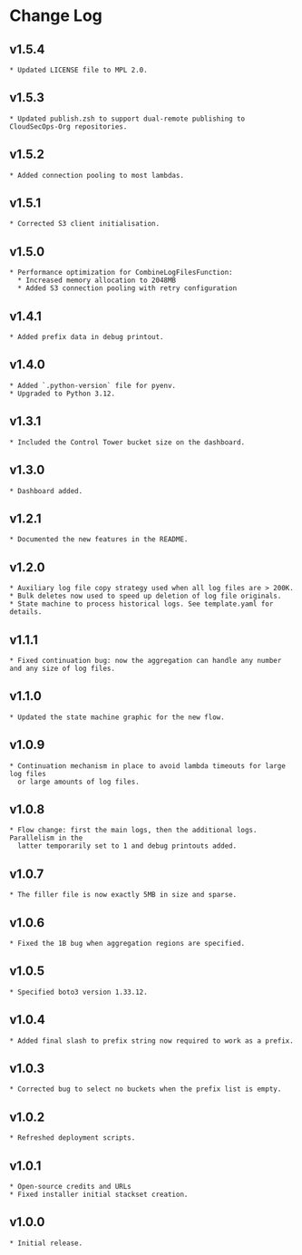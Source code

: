 # Change Log

## v1.5.4
    * Updated LICENSE file to MPL 2.0.

## v1.5.3
    * Updated publish.zsh to support dual-remote publishing to CloudSecOps-Org repositories.

## v1.5.2
    * Added connection pooling to most lambdas.

## v1.5.1
    * Corrected S3 client initialisation.

## v1.5.0
    * Performance optimization for CombineLogFilesFunction:
      * Increased memory allocation to 2048MB
      * Added S3 connection pooling with retry configuration

## v1.4.1
    * Added prefix data in debug printout.

## v1.4.0
    * Added `.python-version` file for pyenv.
    * Upgraded to Python 3.12.

## v1.3.1
    * Included the Control Tower bucket size on the dashboard.

## v1.3.0
    * Dashboard added.

## v1.2.1
    * Documented the new features in the README.

## v1.2.0
    * Auxiliary log file copy strategy used when all log files are > 200K.
    * Bulk deletes now used to speed up deletion of log file originals.
    * State machine to process historical logs. See template.yaml for details.

## v1.1.1
    * Fixed continuation bug: now the aggregation can handle any number and any size of log files.

## v1.1.0
    * Updated the state machine graphic for the new flow.

## v1.0.9
    * Continuation mechanism in place to avoid lambda timeouts for large log files
      or large amounts of log files.

## v1.0.8
    * Flow change: first the main logs, then the additional logs. Parallelism in the
      latter temporarily set to 1 and debug printouts added.

## v1.0.7
    * The filler file is now exactly 5MB in size and sparse.

## v1.0.6
    * Fixed the 1B bug when aggregation regions are specified.

## v1.0.5
    * Specified boto3 version 1.33.12.

## v1.0.4
    * Added final slash to prefix string now required to work as a prefix.

## v1.0.3
    * Corrected bug to select no buckets when the prefix list is empty.

## v1.0.2
    * Refreshed deployment scripts.

## v1.0.1
    * Open-source credits and URLs
    * Fixed installer initial stackset creation.

## v1.0.0
    * Initial release.
